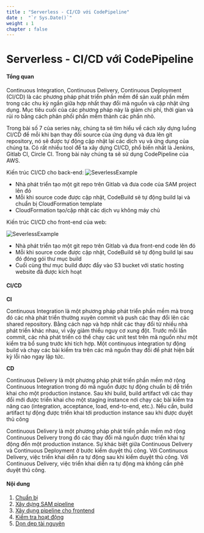 ```yaml
---
title : "Serverless - CI/CD với CodePipeline"
date :  "`r Sys.Date()`" 
weight : 1 
chapter : false
---
```


# Serverless - CI/CD với CodePipeline

#### Tổng quan

Continuous Integration, Continuous Delivery, Continuous Deployment (CI/CD) là các phương pháp phát triển phần mềm để sản xuất phần mềm trong các chu kỳ ngắn giữa hợp nhất thay đổi mã nguồn và cập nhật ứng dụng. Mục tiêu cuối của các phương pháp này là giảm chi phí, thời gian và rủi ro bằng cách phân phối phần mềm thành các phần nhỏ.

Trong bài số 7 của series này, chúng ta sẽ tìm hiểu về cách xây dựng luồng CI/CD để mỗi khi bạn thay đổi source của ứng dụng và đưa lên git repository, nó sẽ được tự động cập nhật lại các dịch vụ và ứng dụng của chúng ta. Có rất nhiều tool để ta xây dựng CI/CD, phổ biến nhất là Jenkins, Gitlab CI, Circle CI. Trong bài này chúng ta sẽ sử dụng CodePipeline của AWS.

Kiến trúc CI/CD cho back-end:
![SeverlessExample](/images/SAMPipeline.png?featherlight=false&width=50pc)

- Nhà phát triển tạo một git repo trên Gitlab và đưa code của SAM project lên đó
- Mỗi khi source code được cập nhật, CodeBuild sẽ tự động build lại và chuẩn bị CloudFormation template
- CloudFormation tạo/cập nhật các dịch vụ không máy chủ


Kiến trúc CI/CD cho front-end của web:

![SeverlessExample](/images/FrontEndPipeline.png?featherlight=false&width=50pc)

- Nhà phát triển tạo một git repo trên Gitlab và đưa front-end code lên đó
- Mỗi khi source code được cập nhật, CodeBuild sẽ tự động build lại sau đó đóng gói thư mục build
- Cuối cùng thư mục build được đẩy vào S3 bucket với static hosting website đã được kích hoạt

#### CI/CD

**CI**

Continuous Integration là một phương pháp phát triển phần mềm mà trong đó các nhà phát triển thường xuyên commit và push các thay đổi lên các shared repository. Bằng cách nạp và hợp nhất các thay đổi từ nhiều nhà phát triển khác nhau, vì vậy giảm thiểu nguy cơ xung đột. Trước mỗi lần commit, các nhà phát triển có thể chạy các unit test trên mã nguồn như một kiểm tra bổ sung trước khi tích hợp. Một continuous integration tự động build và chạy các bài kiểm tra trên các mã nguồn thay đổi để phát hiện bất kỳ lỗi nào ngay lập tức.

**CD**

Continuous Delivery là một phương pháp phát triển phần mềm mở rộng Continuous Integration trong đó mã nguồn được tự động chuẩn bị để triển khai cho một production instance. Sau khi build, build artifact với các thay đổi mới được triển khai cho một staging instance nơi chạy các bài kiểm tra nâng cao (integration, acceptance, load, end-to-end, etc.). Nếu cần, build artifact tự động được triển khai tới production instance  sau khi được duyệt thủ công

Continuous Delivery là một phương pháp phát triển phần mềm mở rộng Continuous Delivery trong đó các thay đổi mã nguồn được triển khai tự động đến một production instance. Sự khác biệt giữa Continuous Delivery và Continuous Deployment ở bước kiểm duyệt thủ công. Với Continuous Delivery, việc triển khai diễn ra tự động sau khi kiểm duyệt thủ công. Với Continuous Delivery, việc triển khai diễn ra tự động mà không cần phê duyệt thủ công.

#### Nội dung

 1. [Chuẩn bị](1-preparation/)
 2. [Xây dựng SAM pipeline](2-build-sam-pipeline/)
 3. [Xây dụng pipeline cho frontend](3-build-frontend-pipeline/)
 4. [Kiểm tra hoạt động](4-test-operation/)
 5. [Dọn dẹp tài nguyên](5-cleanup)
